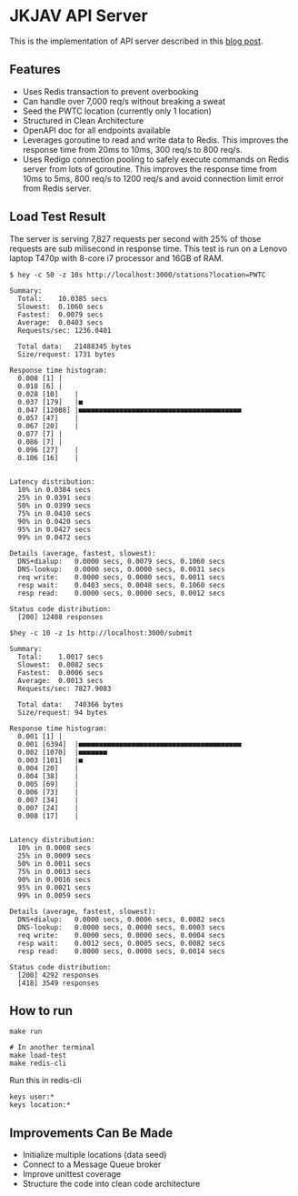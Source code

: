# JKJAV API Server

This is the implementation of API server described in this [blog post](https://fadhil-blog.dev/blog/how-i-would-built-malaysia-az-site/).

## Features

- Uses Redis transaction to prevent overbooking
- Can handle over 7,000 req/s without breaking a sweat
- Seed the PWTC location (currently only 1 location)
- Structured in Clean Architecture
- OpenAPI doc for all endpoints available
- Leverages goroutine to read and write data to Redis. This improves the response time from 20ms to 10ms, 300 req/s to 800 req/s.
- Uses Redigo connection pooling to safely execute commands on Redis server from lots of goroutine. This improves the response time from 10ms to 5ms, 800 req/s to 1200 req/s and avoid connection limit error from Redis server.

## Load Test Result

The server is serving 7,827 requests per second  with 25% of those requests are sub milisecond in response time. This test is run on a Lenovo laptop T470p with 8-core i7 processor and 16GB of RAM.

```shell
$ hey -c 50 -z 10s http://localhost:3000/stations?location=PWTC

Summary:
  Total:	10.0385 secs
  Slowest:	0.1060 secs
  Fastest:	0.0079 secs
  Average:	0.0403 secs
  Requests/sec:	1236.0401
  
  Total data:	21488345 bytes
  Size/request:	1731 bytes

Response time histogram:
  0.008 [1]	|
  0.018 [6]	|
  0.028 [10]	|
  0.037 [179]	|■
  0.047 [12088]	|■■■■■■■■■■■■■■■■■■■■■■■■■■■■■■■■■■■■■■■■
  0.057 [47]	|
  0.067 [20]	|
  0.077 [7]	|
  0.086 [7]	|
  0.096 [27]	|
  0.106 [16]	|


Latency distribution:
  10% in 0.0384 secs
  25% in 0.0391 secs
  50% in 0.0399 secs
  75% in 0.0410 secs
  90% in 0.0420 secs
  95% in 0.0427 secs
  99% in 0.0472 secs

Details (average, fastest, slowest):
  DNS+dialup:	0.0000 secs, 0.0079 secs, 0.1060 secs
  DNS-lookup:	0.0000 secs, 0.0000 secs, 0.0031 secs
  req write:	0.0000 secs, 0.0000 secs, 0.0011 secs
  resp wait:	0.0403 secs, 0.0048 secs, 0.1060 secs
  resp read:	0.0000 secs, 0.0000 secs, 0.0012 secs

Status code distribution:
  [200]	12408 responses
```


```shell
$hey -c 10 -z 1s http://localhost:3000/submit

Summary:
  Total:	1.0017 secs
  Slowest:	0.0082 secs
  Fastest:	0.0006 secs
  Average:	0.0013 secs
  Requests/sec:	7827.9083
  
  Total data:	740366 bytes
  Size/request:	94 bytes

Response time histogram:
  0.001 [1]	|
  0.001 [6394]	|■■■■■■■■■■■■■■■■■■■■■■■■■■■■■■■■■■■■■■■■
  0.002 [1070]	|■■■■■■■
  0.003 [101]	|■
  0.004 [20]	|
  0.004 [38]	|
  0.005 [69]	|
  0.006 [73]	|
  0.007 [34]	|
  0.007 [24]	|
  0.008 [17]	|


Latency distribution:
  10% in 0.0008 secs
  25% in 0.0009 secs
  50% in 0.0011 secs
  75% in 0.0013 secs
  90% in 0.0016 secs
  95% in 0.0021 secs
  99% in 0.0059 secs

Details (average, fastest, slowest):
  DNS+dialup:	0.0000 secs, 0.0006 secs, 0.0082 secs
  DNS-lookup:	0.0000 secs, 0.0000 secs, 0.0003 secs
  req write:	0.0000 secs, 0.0000 secs, 0.0004 secs
  resp wait:	0.0012 secs, 0.0005 secs, 0.0082 secs
  resp read:	0.0000 secs, 0.0000 secs, 0.0014 secs

Status code distribution:
  [200]	4292 responses
  [418]	3549 responses
```

## How to run

```shell
make run

# In another terminal
make load-test
make redis-cli
```

Run this in redis-cli
```
keys user:*
keys location:*
```

## Improvements Can Be Made

- Initialize multiple locations (data seed)
- Connect to a Message Queue broker
- Improve unittest coverage
- Structure the code into clean code architecture